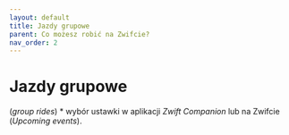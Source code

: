 ```yaml
---
layout: default
title: Jazdy grupowe
parent: Co możesz robić na Zwifcie?
nav_order: 2
---
```


# Jazdy grupowe  

(_group rides_)
      * wybór ustawki w aplikacji _Zwift Companion_ lub na Zwifcie (_Upcoming events_).